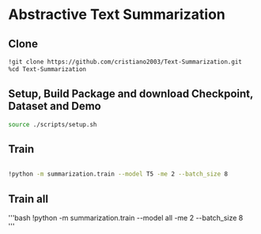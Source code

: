 # Abstractive Text Summarization



## Clone

```bash
!git clone https://github.com/cristiano2003/Text-Summarization.git
%cd Text-Summarization
```

## Setup, Build Package and download Checkpoint, Dataset and Demo

```bash
source ./scripts/setup.sh
```

## Train

```bash

!python -m summarization.train --model T5 -me 2 --batch_size 8  
```

## Train all

'''bash 
!python -m summarization.train --model all -me 2 --batch_size 8  
'''




                       